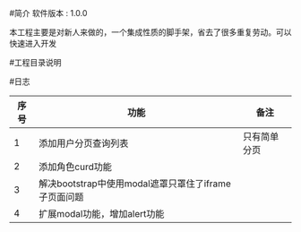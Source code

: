 #简介
软件版本 : 1.0.0

本工程主要是对新人来做的，一个集成性质的脚手架，省去了很多重复劳动。可以快速进入开发

#工程目录说明


#日志

|序号|功能|备注|
|--|--|--|
|1|添加用户分页查询列表|只有简单分页|
|2|添加角色curd功能||
|3|解决bootstrap中使用modal遮罩只罩住了iframe子页面问题||
|4|扩展modal功能，增加alert功能||

